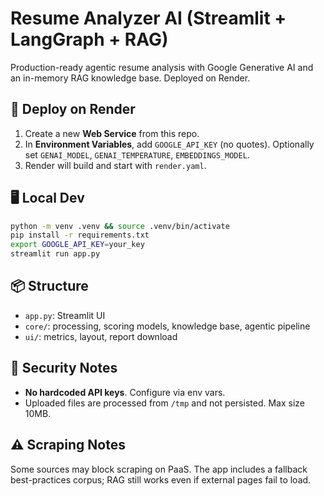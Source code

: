 # Resume Analyzer AI (Streamlit + LangGraph + RAG)

Production-ready agentic resume analysis with Google Generative AI and an in-memory RAG knowledge base. Deployed on Render.

## 🚀 Deploy on Render
1. Create a new **Web Service** from this repo.
2. In **Environment Variables**, add `GOOGLE_API_KEY` (no quotes). Optionally set `GENAI_MODEL`, `GENAI_TEMPERATURE`, `EMBEDDINGS_MODEL`.
3. Render will build and start with `render.yaml`.

## 🖥️ Local Dev
```bash
python -m venv .venv && source .venv/bin/activate
pip install -r requirements.txt
export GOOGLE_API_KEY=your_key
streamlit run app.py
```

## 📦 Structure
- `app.py`: Streamlit UI
- `core/`: processing, scoring models, knowledge base, agentic pipeline
- `ui/`: metrics, layout, report download

## 🔐 Security Notes
- **No hardcoded API keys**. Configure via env vars.
- Uploaded files are processed from `/tmp` and not persisted. Max size 10MB.

## ⚠️ Scraping Notes
Some sources may block scraping on PaaS. The app includes a fallback best-practices corpus; RAG still works even if external pages fail to load.
```